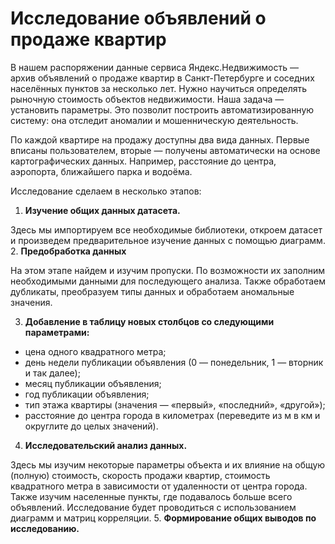 # **Исследование объявлений о продаже квартир**

В нашем распоряжении данные сервиса Яндекс.Недвижимость — архив объявлений о продаже квартир в Санкт-Петербурге и соседних населённых пунктов за несколько лет. Нужно научиться определять рыночную стоимость объектов недвижимости. Наша задача — установить параметры. Это позволит построить автоматизированную систему: она отследит аномалии и мошенническую деятельность. 

По каждой квартире на продажу доступны два вида данных. Первые вписаны пользователем, вторые — получены автоматически на основе картографических данных. Например, расстояние до центра, аэропорта, ближайшего парка и водоёма. 

Исследование сделаем в несколько этапов:
1. **Изучение общих данных датасета.**

Здесь мы импортируем все необходимые библиотеки, откроем датасет и произведем предварительное изучение данных с помощью диаграмм.
2. **Предобработка данных**

На этом этапе найдем и изучим пропуски. По возможности их заполним необходимыми данными для последующего анализа. Также обработаем дубликаты, преобразуем типы данных и обработаем аномальные значения.

3. **Добавление в таблицу новых столбцов со следующими параметрами:**
 - цена одного квадратного метра;
 - день недели публикации объявления (0 — понедельник, 1 — вторник и так далее);
 - месяц публикации объявления;
 - год публикации объявления;
 - тип этажа квартиры (значения — «первый», «последний», «другой»);
 - расстояние до центра города в километрах (переведите из м в км и округлите до целых значений).
4. **Исследовательский анализ данных.**

Здесь мы изучим некоторые параметры объекта и их влияние на общую (полную) стоимость, скорость продажи квартир, стоимость квадратного метра в зависимости от удаленности от центра города. Также изучим населенные пункты, где подавалось больше всего объявлений. Исследование будет проводиться с использованием диаграмм и матриц корреляции.
5. **Формирование общих выводов по исследованию.**